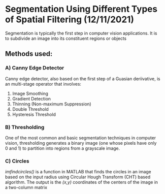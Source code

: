 # Segmentation Using Different Types of Spatial Filtering (12/11/2021)

 Segmentation is typically the first step in computer vision applications. It is to subdivide an image into its constituent regions or objects

## Methods used:
### A) Canny Edge Detector
Canny edge detector, also based on the first step of a Guasian deriivative, is an multi-stage operator that involves:
1. Image Smoothing 
2. Gradient Detection
3. Thinning (Non-maximum Suppression)
4. Double Threshold
5. Hysteresis Threshold

### B) Thresholding 
One of the most common and basic segmentation techniques in computer vision, thresholding generates a binary image (one whose pixels have only 0 and 1) to partition into regions from a grayscale image.

### C) Circles
*imfindcircles()* is a function in MATLAB that finds the circles in an image based on the input radius using Circular Hough Transform (CHT) based algorithm. The output is the *(x,y)* coordinates of the centers of the image in a two-column matrix
